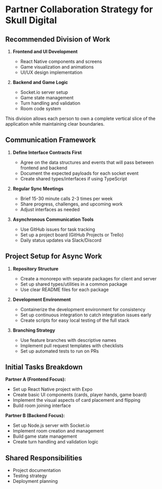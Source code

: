 # Partner Collaboration Strategy for Skull Digital

## Recommended Division of Work

1. **Frontend and UI Development**

   - React Native components and screens
   - Game visualization and animations
   - UI/UX design implementation

2. **Backend and Game Logic**
   - Socket.io server setup
   - Game state management
   - Turn handling and validation
   - Room code system

This division allows each person to own a complete vertical slice of the
application while maintaining clear boundaries.

## Communication Framework

1. **Define Interface Contracts First**

   - Agree on the data structures and events that will pass between frontend and
     backend
   - Document the expected payloads for each socket event
   - Create shared types/interfaces if using TypeScript

2. **Regular Sync Meetings**

   - Brief 15-30 minute calls 2-3 times per week
   - Share progress, challenges, and upcoming work
   - Adjust interfaces as needed

3. **Asynchronous Communication Tools**
   - Use GitHub issues for task tracking
   - Set up a project board (GitHub Projects or Trello)
   - Daily status updates via Slack/Discord

## Project Setup for Async Work

1. **Repository Structure**

   - Create a monorepo with separate packages for client and server
   - Set up shared types/utilities in a common package
   - Use clear README files for each package

2. **Development Environment**

   - Containerize the development environment for consistency
   - Set up continuous integration to catch integration issues early
   - Create scripts for easy local testing of the full stack

3. **Branching Strategy**
   - Use feature branches with descriptive names
   - Implement pull request templates with checklists
   - Set up automated tests to run on PRs

## Initial Tasks Breakdown

**Partner A (Frontend Focus):**

- Set up React Native project with Expo
- Create basic UI components (cards, player hands, game board)
- Implement the visual aspects of card placement and flipping
- Build room joining interface

**Partner B (Backend Focus):**

- Set up Node.js server with Socket.io
- Implement room creation and management
- Build game state management
- Create turn handling and validation logic

## Shared Responsibilities

- Project documentation
- Testing strategy
- Deployment planning

